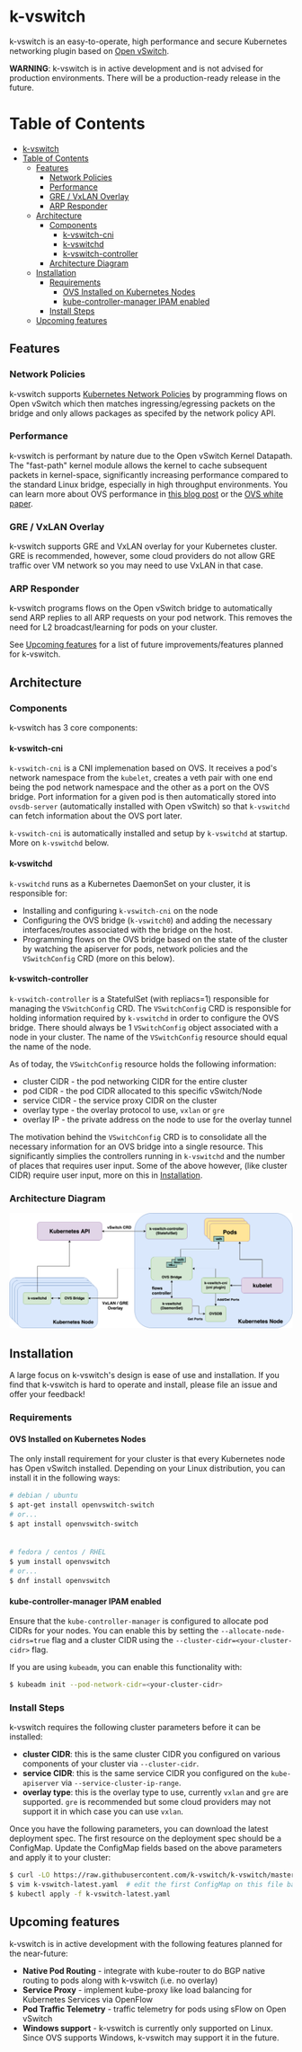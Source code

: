# k-vswitch

k-vswitch is an easy-to-operate, high performance and secure Kubernetes networking plugin based on [Open vSwitch](https://www.openvswitch.org/).

**WARNING**: k-vswitch is in active development and is not advised for production environments. There will be a production-ready release in the future.

Table of Contents
=================

   * [k-vswitch](#k-vswitch)
   * [Table of Contents](#table-of-contents)
      * [Features](#features)
         * [Network Policies](#network-policies)
         * [Performance](#performance)
         * [GRE / VxLAN Overlay](#gre--vxlan-overlay)
         * [ARP Responder](#arp-responder)
      * [Architecture](#architecture)
         * [Components](#components)
            * [k-vswitch-cni](#k-vswitch-cni)
            * [k-vswitchd](#k-vswitchd)
            * [k-vswitch-controller](#k-vswitch-controller)
         * [Architecture Diagram](#architecture-diagram)
      * [Installation](#installation)
         * [Requirements](#requirements)
            * [OVS Installed on Kubernetes Nodes](#ovs-installed-on-kubernetes-nodes)
            * [kube-controller-manager IPAM enabled](#kube-controller-manager-ipam-enabled)
         * [Install Steps](#install-steps)
      * [Upcoming features](#upcoming-features)

## Features

### Network Policies

k-vswitch supports [Kubernetes Network Policies](https://kubernetes.io/docs/concepts/services-networking/network-policies/) by programming flows on Open vSwitch
which then matches ingressing/egressing packets on the bridge and only allows packages as specifed by the network policy API.

### Performance

k-vswitch is performant by nature due to the Open vSwitch Kernel Datapath. The "fast-path" kernel module allows the kernel to
cache subsequent packets in kernel-space, significantly increasing performance compared to the standard Linux bridge, especially in
high throughput environments. You can learn more about OVS performance in [this blog post](https://networkheresy.com/2014/11/13/accelerating-open-vswitch-to-ludicrous-speed/) or the [OVS white paper](https://www.usenix.org/system/files/conference/nsdi15/nsdi15-paper-pfaff.pdf).

### GRE / VxLAN Overlay

k-vswitch supports GRE and VxLAN overlay for your Kubernetes cluster. GRE is recommended, however, some cloud providers do not allow
GRE traffic over VM network so you may need to use VxLAN in that case.

### ARP Responder

k-vswitch programs flows on the Open vSwitch bridge to automatically send ARP replies to all ARP requests on your pod network. This removes
the need for L2 broadcast/learning for pods on your cluster.


See [Upcoming features](#upcoming-features) for a list of future improvements/features planned for k-vswitch.

## Architecture

### Components

k-vswitch has 3 core components:

#### k-vswitch-cni

`k-vswitch-cni` is a CNI implemenation based on OVS. It receives a pod's network namespace from the `kubelet`, creates a veth pair with one end being the pod network namespace
and the other as a port on the OVS bridge. Port information for a given pod is then automatically stored into `ovsdb-server` (automatically installed with Open vSwitch)
so that `k-vswitchd` can fetch information about the OVS port later.

`k-vswitch-cni` is automatically installed and setup by `k-vswitchd` at startup. More on `k-vswitchd` below.

#### k-vswitchd

`k-vswitchd` runs as a Kubernetes DaemonSet on your cluster, it is responsible for:
* Installing and configuring `k-vswitch-cni` on the node
* Configuring the OVS bridge (`k-vswitch0`) and adding the necessary interfaces/routes associated with the bridge on the host.
* Programming flows on the OVS bridge based on the state of the cluster by watching the apiserver for pods, network policies and the `VSwitchConfig` CRD (more on this below).

#### k-vswitch-controller

`k-vswitch-controller` is a StatefulSet (with repliacs=1) responsible for managing the `VSwitchConfig` CRD. The `VSwitchConfig` CRD is responsible for holding information
required by `k-vswitchd` in order to configure the OVS bridge. There should always be 1 `VSwitchConfig` object associated with a node in your cluster. The name of the `VSwitchConfig`
resource should equal the name of the node.

As of today, the `VSwitchConfig` resource holds the following information:
* cluster CIDR - the pod networking CIDR for the entire cluster
* pod CIDR - the pod CIDR allocated to this specific vSwitch/Node
* service CIDR - the service proxy CIDR on the cluster
* overlay type - the overlay protocol to use, `vxlan` or `gre`
* overlay IP - the private address on the node to use for the overlay tunnel

The motivation behind the `VSwitchConfig` CRD is to consolidate all the necessary information for an OVS bridge into a single resource. This significantly simplies
the controllers running in `k-vswitchd` and the number of places that requires user input. Some of the above however, (like cluster CIDR) require user input,
more on this in [Installation](#installation).

### Architecture Diagram

![k-vswitch-overview-diagram](/docs/images/k-vswitch-overview-diagram.png "k-vswitch High Level Overview")

## Installation

A large focus on k-vswitch's design is ease of use and installation. If you find that k-vswitch is hard to operate and install, please
file an issue and offer your feedback!

### Requirements

#### OVS Installed on Kubernetes Nodes

The only install requirement for your cluster is that every Kubernetes node has Open vSwitch installed.
Depending on your Linux distribution, you can install it in the following ways:

```bash
# debian / ubuntu
$ apt-get install openvswitch-switch
# or...
$ apt install openvswitch-switch


# fedora / centos / RHEL
$ yum install openvswitch
# or...
$ dnf install openvswitch
```

#### kube-controller-manager IPAM enabled

Ensure that the `kube-controller-manager` is configured to allocate pod CIDRs for your nodes. You can enable this by setting the
`--allocate-node-cidrs=true` flag and a cluster CIDR using the `--cluster-cidr=<your-cluster-cidr>` flag.

If you are using `kubeadm`, you can enable this functionality with:

```bash
$ kubeadm init --pod-network-cidr=<your-cluster-cidr>
```

### Install Steps

k-vswitch requires the following cluster parameters before it can be installed:

* **cluster CIDR**: this is the same cluster CIDR you configured on various components of your cluster via `--cluster-cidr`.
* **service CIDR**: this is the same service CIDR you configured on the `kube-apiserver` via `--service-cluster-ip-range`.
* **overlay type**: this is the overlay type to use, currently `vxlan` and `gre` are supported. `gre` is recommended but some
           cloud providers may not support it in which case you can use `vxlan`.

Once you have the following parameters, you can download the latest deployment spec. The first resource on the deployment spec should be a ConfigMap.
Update the ConfigMap fields based on the above parameters and apply it to your cluster:

```bash
$ curl -LO https://raw.githubusercontent.com/k-vswitch/k-vswitch/master/deployment/k-vswitch-latest.yaml
$ vim k-vswitch-latest.yaml  # edit the first ConfigMap on this file based on your cluster configuration
$ kubectl apply -f k-vswitch-latest.yaml
```

## Upcoming features

k-vswitch is in active development with the following features planned for the near-future:

* **Native Pod Routing** - integrate with kube-router to do BGP native routing to pods along with k-vswitch (i.e. no overlay)
* **Service Proxy** - implement kube-proxy like load balancing for Kubernetes Services via OpenFlow
* **Pod Traffic Telemetry** - traffic telemetry for pods using sFlow on Open vSwitch
* **Windows support** - k-vswitch is currently only supported on Linux. Since OVS supports Windows, k-vswitch may support it in the future.
